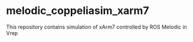 # melodic_coppeliasim_xarm7
This repository contains simulation of xArm7 controlled by ROS Melodic in Vrep 
